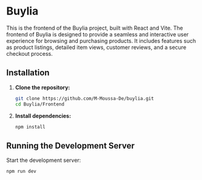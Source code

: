 # Buylia

This is the frontend of the Buylia project, built with React and Vite.
The frontend of Buylia is designed to provide a seamless and interactive user experience for browsing and purchasing products.
It includes features such as product listings, detailed item views, customer reviews, and a secure checkout process.

## Installation

1. **Clone the repository:**

    ```sh
    git clone https://github.com/M-Moussa-De/buylia.git
    cd Buylia/Frontend
    ```

2. **Install dependencies:**

    ```sh
    npm install
    ```

## Running the Development Server

Start the development server:

```sh
npm run dev
```